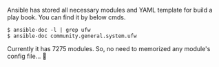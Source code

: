 Ansible has stored all necessary modules and YAML template for build a play book.
You can find it by below cmds.

```
$ ansible-doc -l | grep ufw
$ ansible-doc community.general.system.ufw
```

Currently it has 7275 modules.
So, no need to memorized any module's config file... :slightly_smiling_face:

